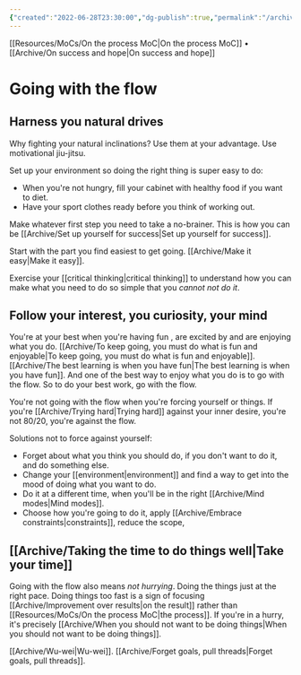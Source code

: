 ```yaml
---
{"created":"2022-06-28T23:30:00","dg-publish":true,"permalink":"/archive/going-with-the-flow/","dgPassFrontmatter":true,"updated":"2024-12-21T22:17:50.457+01:00"}
---
```


[[Resources/MoCs/On the process MoC\|On the process MoC]] • [[Archive/On success and hope\|On success and hope]]
# Going with the flow
## Harness you natural drives
Why fighting your natural inclinations? Use them at your advantage. Use motivational jiu-jitsu.

Set up your environment so doing the right thing is super easy to do:
 - When you're not hungry, fill your cabinet with healthy food if you want to diet. 
 - Have your sport clothes ready before you think of working out.

Make whatever first step you need to take a no-brainer. This is how you can be [[Archive/Set up yourself for success\|Set up yourself for success]].

Start with the part you find easiest to get going. [[Archive/Make it easy\|Make it easy]].

Exercise your [[critical thinking\|critical thinking]] to understand how you can make what you need to do so simple that you *cannot not do it*.
## Follow your interest, you curiosity, your mind
You're at your best when you're having fun , are excited by and are enjoying what you do. [[Archive/To keep going, you must do what is fun and enjoyable\|To keep going, you must do what is fun and enjoyable]]. [[Archive/The best learning is when you have fun\|The best learning is when you have fun]]. And one of the best way to enjoy what you do is to go with the flow. So to do your best work, go with the flow.

You're not going with the flow when you're forcing yourself or things. If you're [[Archive/Trying hard\|Trying hard]] against your inner desire, you're not 80/20, you're against the flow.

Solutions not to force against yourself:
- Forget about what you think you should do, if you don't want to do it, and do something else.
- Change your [[environment\|environment]] and find a way to get into the mood of doing what you want to do.
- Do it at a different time, when you'll be in the right [[Archive/Mind modes\|Mind modes]].
- Choose how you're going to do it, apply [[Archive/Embrace constraints\|constraints]], reduce the scope,
## [[Archive/Taking the time to do things well\|Take your time]]
Going with the flow also means *not hurrying*. Doing the things just at the right pace. Doing things too fast is a sign of focusing [[Archive/Improvement over results\|on the result]] rather than [[Resources/MoCs/On the process MoC\|the process]].
If you're in a hurry, it's precisely [[Archive/When you should not want to be doing things\|When you should not want to be doing things]].

[[Archive/Wu-wei\|Wu-wei]].
[[Archive/Forget goals, pull threads\|Forget goals, pull threads]].